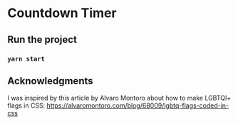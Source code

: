 # Countdown Timer

## Run the project

### `yarn start`

## Acknowledgments

I was inspired by this article by Alvaro Montoro about how to make LGBTQI+ flags in CSS: https://alvaromontoro.com/blog/68009/lgbtq-flags-coded-in-css
